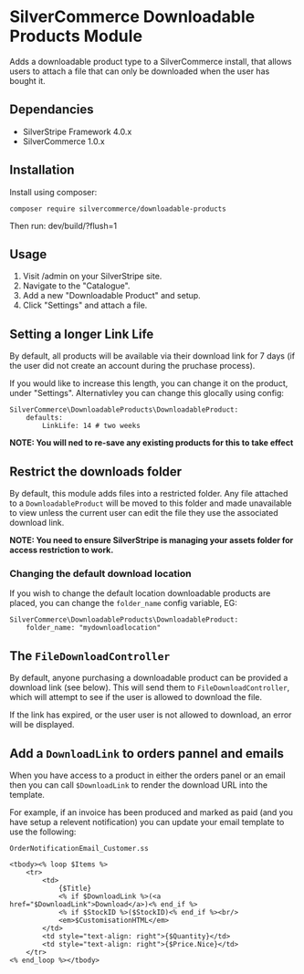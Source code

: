 # SilverCommerce Downloadable Products Module

Adds a downloadable product type to a SilverCommerce install, that allows
users to attach a file that can only be downloaded when the user has bought
it.

## Dependancies

* SilverStripe Framework 4.0.x
* SilverCommerce 1.0.x

## Installation

Install using composer:

    composer require silvercommerce/downloadable-products

Then run: dev/build/?flush=1

## Usage

1. Visit /admin on your SilverStripe site.
2. Navigate to the "Catalogue".
3. Add a new "Downloadable Product" and setup.
4. Click "Settings" and attach a file.

## Setting a longer Link Life

By default, all products will be available via their download link for 7 days
(if the user did not create an account during the pruchase process).

If you would like to increase this length, you can change it on the product,
under "Settings". Alternativley you can change this glocally using config: 

    SilverCommerce\DownloadableProducts\DownloadableProduct:
        defaults:
            LinkLife: 14 # two weeks

**NOTE: You will ned to re-save any existing products for this to take effect**

## Restrict the downloads folder

By default, this module adds files into a restricted folder. Any file attached
to a `DownloadableProduct` will be moved to this folder and made unavailable to
view unless the current user can edit the file they use the associated download
link.

**NOTE: You need to ensure SilverStripe is managing your assets folder for access restriction to work.**

### Changing the default download location

If you wish to change the default location downloadable products are placed,
you can change the `folder_name` config variable, EG:

    SilverCommerce\DownloadableProducts\DownloadableProduct:
        folder_name: "mydownloadlocation"

## The `FileDownloadController`

By default, anyone purchasing a downloadable product can be provided a download
link (see below). This will send them to `FileDownloadController`, which will
attempt to see if the user is allowed to download the file.

If the link has expired, or the user user is not allowed to download, an error
will be displayed.

## Add a `DownloadLink` to orders pannel and emails

When you have access to a product in either the orders panel or an email
then you can call `$DownloadLink` to render the download URL into the
template.

For example, if an invoice has been produced and marked as paid (and you
have setup a relevent notification) you can update your email template to
use the following:

    OrderNotificationEmail_Customer.ss

    <tbody><% loop $Items %>
        <tr>
            <td>
                {$Title}
                <% if $DownloadLink %>(<a href="$DownloadLink">Download</a>)<% end_if %>
                <% if $StockID %>($StockID)<% end_if %><br/>
                <em>$CustomisationHTML</em>
            </td>
            <td style="text-align: right">{$Quantity}</td>
            <td style="text-align: right">{$Price.Nice}</td>
        </tr>
    <% end_loop %></tbody>
